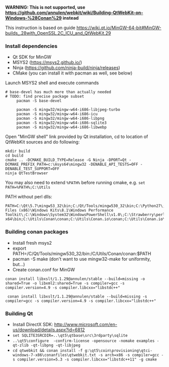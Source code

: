 **WARNING: This is not supported, use https://github.com/annulen/webkit/wiki/Building-QtWebKit-on-Windows-%28Conan%29 instead**

This instruction is based on guide https://wiki.qt.io/MinGW-64-bit#MinGW-builds_.28with_OpenSSL.2C_ICU_and_QtWebKit.29

### Install dependencies

* Qt SDK for MinGW
* MSYS2 (https://msys2.github.io/)
* Ninja (https://github.com/ninja-build/ninja/releases)
* CMake (you can install it with pacman as well, see below)

Launch MSYS2 shell and execute commands
```
# base-devel has much more than actually needed
# TODO: find precise package subset
     pacman -S base-devel

     pacman -S mingw32/mingw-w64-i686-libjpeg-turbo
     pacman -S mingw32/mingw-w64-i686-icu
     pacman -S mingw32/mingw-w64-i686-libpng
     pacman -S mingw32/mingw-w64-i686-sqlite3
     pacman -S mingw32/mingw-w64-i686-libwebp
```

Open "MinGW shell" link provided by Qt installation, cd to location of QtWebKit sources and do following:
```
mkdir build
cd build
cmake .. -DCMAKE_BUILD_TYPE=Release -G Ninja -DPORT=Qt -DCMAKE_PREFIX_PATH=c:\msys64\mingw32 -DENABLE_API_TESTS=OFF -DENABLE_TEST_SUPPORT=OFF
ninja QtTestBrowser
```

You may also need to extend `%PATH%` before running cmake, e.g. `set PATH=%PATH%;C:\Utils`

PATH without perl dlls:
```
PATH=C:\Qt\5.7\mingw53_32\bin;C:/Qt/Tools/mingw530_32\bin;C:\Python27\;C:\Python27\Scripts;C:\Windows\system32;C:\Windows;C:\Windows\System32\Wbem;C:\Program Files (x86)\Windows Kits\8.1\Windows Performance Toolkit\;C:\Windows\System32\WindowsPowerShell\v1.0\;C:\Strawberry\perl\bin;C:\Ruby23-x64\bin;C:\Utils\Conan\conan;C:\Utils\Conan.io\conan;C:\Utils\Conan.io\conan;C:\CMake\bin;C:\GnuWin32\bin  
```

### Building conan packages

* Install fresh msys2
* export PATH=/C/Qt/Tools/mingw530_32/bin:/C/Utils/Conan/conan:$PATH
* pacman -S make (don't want to use mingw32-make for uniformity, but...)
* Create conan.conf for MinGW

`conan install libxslt/1.1.29@annulen/stable --build=missing -o shared=True -o libxml2:shared=True -s compiler=gcc -s compiler.version=4.9 -s compiler.libcxx="libstdc++"`

` conan install libxslt/1.1.29@annulen/stable --build=missing -s compiler=gcc -s compiler.version=4.9 -s compiler.libcxx="libstdc++"`

### Building Qt
* Install DirectX SDK: http://www.microsoft.com/en-us/download/details.aspx?id=6812
* `set SQLITE3SRCDIR=..\qt5\qtbase\src\3rdparty\sqlite`
* `..\qt5\configure  -confirm-license -opensource -nomake examples -qt-zlib -qt-libpng -qt-libjpeg`
* `cd qtwebkit && conan install -f g:\qt5\coin\provisioning\qtci-windows-7-x86\conanfiles\qtwebkit.txt -s arch=x86 -s compiler=gcc -s compiler.version=5.3 -s compiler.libcxx="libstdc++11" -g cmake`
